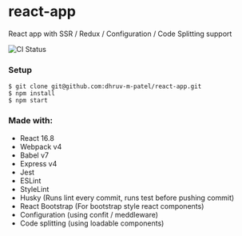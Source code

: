 # react-app

React app with SSR / Redux / Configuration / Code Splitting support

![CI Status](https://github.com/dhruv-m-patel/react-app/workflows/Continuous%20Integration/badge.svg)

### Setup

```
$ git clone git@github.com:dhruv-m-patel/react-app.git
$ npm install
$ npm start
```

### Made with:

- React 16.8
- Webpack v4
- Babel v7
- Express v4
- Jest
- ESLint
- StyleLint
- Husky (Runs lint every commit, runs test before pushing commit)
- React Bootstrap (For bootstrap style react components)
- Configuration (using confit / meddleware)
- Code splitting (using loadable components)
